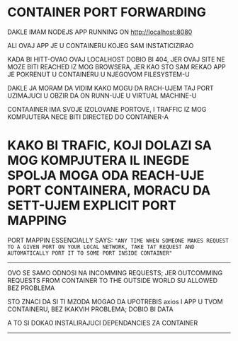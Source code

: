 # CONTAINER PORT FORWARDING

DAKLE IMAM NODEJS APP RUNNING ON <http://localhost:8080>

ALI OVAJ APP JE U CONTAINERU KOJEG SAM INSTATICIZIRAO

KADA BI HITT-OVAO OVAJ LOCALHOST DOBIO BI 404, JER OVAJ SITE NE MOZE BITI REACHED IZ MOG BROWSERA, JER KAO STO SAM REKAO APP JE POKRENUT U CONTAINERU U NJEGOVOM FILESYSTEM-U

DAKLE JA MORAM DA VIDIM KAKO MOGU DA RACH-UJEM TAJ PORT UZIMAJUCI U OBZIR DA ON RUNN-UJE U VIRTUAL MACHINE-U

CONTAAINER IMA SVOJE IZOLOVANE PORTOVE, I TRAFFIC IZ MOG KOMPJUTERA NECE BITI DIRECTED DO CONTAINER-A

# KAKO BI TRAFIC, KOJI DOLAZI SA MOG KOMPJUTERA IL INEGDE SPOLJA MOGA ODA REACH-UJE PORT CONTAINERA, MORACU DA SETT-UJEM EXPLICIT PORT MAPPING

PORT MAPPIN ESSENCIALLY SAYS: `"ANY TIME WHEN SOMEONE MAKES REQUEST TO A GIVEN PORT ON YOUR LOCAL NETWORK, TAKE TAT REQUEST AND AUTOMATICALLY PORT IT TO SOME PORT INSIDE CONTAINER"`

***

OVO SE SAMO ODNOSI NA INCOMMING REQUESTS; JER OUTCOMMING REQUESTS FROM CONTAINER TO THE OUTSIDE WORLD SU ALLOWED BEZ PROBLEMA

STO ZNACI DA SI TI MZODA MOGAO DA UPOTREBIS axios I APP U TVOM CONTAINERU, BEZ IKAKVIH PROBLEMA; DOBIO BI DATA

A TO SI DOKAO INSTALIRAJUCI DEPENDANCIES ZA CONTAINER

***
